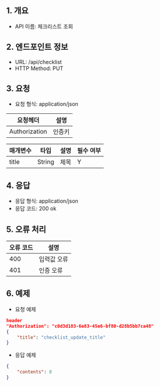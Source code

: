 ## 1. 개요
- API 이름: 체크리스트 조회

## 2. 엔드포인트 정보
- URL: /api/checklist
- HTTP Method: PUT

## 3. 요청
- 요청 형식: application/json

| 요청헤더 | 설명 |
|----------|------|
| Authorization | 인증키 |

| 매개변수 | 타입 | 설명 | 필수 여부 |
|----------|------|------|----------|
| title | String | 제목 | Y |

## 4. 응답
- 응답 형식: application/json
- 응답 코드: 200 ok

## 5. 오류 처리
| 오류 코드 | 설명 |
|----------|------|
| 400 | 입력값 오류 |
| 401 | 인증 오류 |

## 6. 예제
- 요청 예제
```json
header
"Authorization": "c0d3d183-6e83-45e6-bf80-d28b5bb7ca48"
{
    "title": "checklist_update_title"
}
```
- 응답 예제
```json
{
    "contents": 8
}
```

